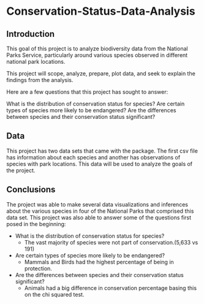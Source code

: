 # Conservation-Status-Data-Analysis

## Introduction
This goal of this project is to analyze biodiversity data from the National Parks Service, particularly around various species observed in different national park locations.

This project will scope, analyze, prepare, plot data, and seek to explain the findings from the analysis.

Here are a few questions that this project has sought to answer:

What is the distribution of conservation status for species?
Are certain types of species more likely to be endangered?
Are the differences between species and their conservation status significant?

## Data
This project has two data sets that came with the package. The first csv file has information about each species and another has observations of species with park locations. This data will be used to analyze the goals of the project.

## Conclusions

The project was able to make several data visualizations and inferences about the various species in four of the National Parks that comprised this data set.
This project was also able to answer some of the questions first posed in the beginning:

- What is the distribution of conservation status for species?
    - The vast majority of species were not part of conservation.(5,633 vs 191)
- Are certain types of species more likely to be endangered?
    - Mammals and Birds had the highest percentage of being in protection.
- Are the differences between species and their conservation status significant?
    - Animals had a big difference in conservation percentage basing this on the chi squared test.
